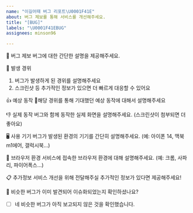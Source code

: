 ```yaml
---
name: "이길어때 버그 리포트\U0001F41E"
about: 버그 제보를 통해 서비스를 개선해주세요.
title: "[BUG]"
labels: "\U0001F41EBUG"
assignees: minson96

---
```


📜 버그 제보
버그에 대한 간단한 설명을 제공해주세요.

👟 발생 경위
1. 버그가 발생하게 된 경위를 설명해주세요
2. 스크린샷 등 추가적인 정보가 있으면 더 빠르게 대응할 수 있어요

👍 예상 동작
해당 경위를 통해 기대했던 예상 동작에 대해서 설명해주세요

👎 실제 동작
버그와 함께 동작한 실제 화면을 설명해주세요. (스크린샷이 첨부되면 더 좋아요)

🖥️ 사용 기기
버그가 발생된 환경의 기기를 간단히 설명해주세요. (예: 아이폰 14, 맥북 m1에어, 갤럭시북...)

🛜 브라우저 환경
서비스에 접속한 브라우저 환경에 대해 설명해주세요. (예: 크롬, 사파리, 파이어폭스...)

📋 추가정보
서비스 개선을 위해 전달해주실 추가적인 정보가 있다면 제공해주세요!

👀 비슷한 버그가 이미 발견되어 이슈화되었는지 확인하셨나요?
-[ ] 네 비슷한 버그가 아직 보고되지 않은 것을 확인했습니다.
